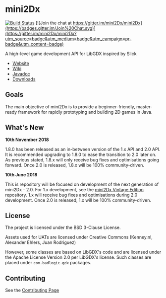 mini2Dx
=======

[![Build Status](https://travis-ci.org/mini2Dx/mini2Dx.svg?branch=master)](https://travis-ci.org/mini2Dx/mini2Dx)
[![Join the chat at https://gitter.im/mini2Dx/mini2Dx](https://badges.gitter.im/Join%20Chat.svg)](https://gitter.im/mini2Dx/mini2Dx?utm_source=badge&utm_medium=badge&utm_campaign=pr-badge&utm_content=badge)

A high-level game development API for LibGDX inspired by Slick

*   [Website](https://mini2Dx.org/)
*   [Wiki](https://github.com/mini2Dx/mini2Dx/wiki)
*   [Javadoc](https://mini2dx.org/documentation.html)
*   [Downloads](https://mini2dx.org/downloads.html)

Goals
---------------------

The main objective of mini2Dx is to provide a beginner-friendly, master-ready framework for rapidly prototyping and building 2D games in Java.

What's New
---------------------

__10th November 2018__

1.8.0 has been released as an in-between version of the 1.x API and 2.0 API. It is recommended upgrading to 1.8.0 to ease the transition to 2.0 later on. As previous stated, 1.8.x will only receive bug fixes and optimisations going forward. Once 2.0 is released, 1.8.x will be 100% community-driven.

__10th June 2018__

This is repository will be focused on development of the next generation of mini2Dx - 2.0. For 1.x development, see the [mini2Dx Vintage Edition](https://github.com/mini2Dx/mini2Dx-ve) repository. 1.x will receive bug fixes and optimisations during 2.0 development. Once 2.0 is released, 1.x will be 100% community-driven.

License
---------------------

The project is licensed under the BSD 3-Clause License.

Assets used for UATs are licensed under Creative Commons (Kenney.nl, Alexander Ehlers, Juan Rodriguez)

However, some classes are based on LibGDX's code and are licensed under the Apache License Version 2.0 per LibGDX's license. Such classes are placed under ```com.badlogic.gdx``` packages.

Contributing
---------------------

See the [Contributing Page](https://github.com/mini2Dx/mini2Dx/blob/master/CONTRIBUTING.md)
